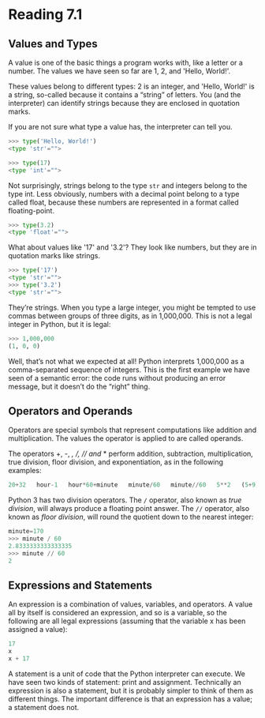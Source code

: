 # Reading 7.1

## Values and Types

A value is one of the basic things a program works with, like a letter or a number. The values we have seen so far are 1, 2, and 'Hello, World!'.

These values belong to different types: 2 is an integer, and 'Hello, World!' is a string, so-called because it contains a “string” of letters. You (and the interpreter) can identify strings because they are enclosed in quotation marks.

If you are not sure what type a value has, the interpreter can tell you.

```python
>>> type('Hello, World!')
<type 'str'="">

>>> type(17)
<type 'int'="">
```

Not surprisingly, strings belong to the type `str` and integers belong to the type int. Less obviously, numbers with a decimal point belong to a type called float, because these numbers are represented in a format called floating-point.

```python
>>> type(3.2)
<type 'float'="">
```

What about values like '17' and '3.2'? They look like numbers, but they are in quotation marks like strings.

```python
>>> type('17')
<type 'str'="">
>>> type('3.2')
<type 'str'="">
```

They’re strings. When you type a large integer, you might be tempted to use commas between groups of three digits, as in 1,000,000. This is not a legal integer in Python, but it is legal:

```python
>>> 1,000,000
(1, 0, 0)
```

Well, that’s not what we expected at all! Python interprets 1,000,000 as a comma-separated sequence of integers. This is the first example we have seen of a semantic error: the code runs without producing an error message, but it doesn’t do the “right” thing.

## Operators and Operands

Operators are special symbols that represent computations like addition and multiplication. The values the operator is applied to are called operands.

The operators +, -, _, /, // and_ \* perform addition, subtraction, multiplication, true division, floor division, and exponentiation, as in the following examples:

```python
20+32   hour-1   hour*60+minute   minute/60   minute//60   5**2   (5+9)*(15-7)
```

Python 3 has two division operators. The `/` operator, also known as _true division_, will always produce a floating point answer. The `//` operator, also known as _floor division_, will round the quotient down to the nearest integer:

```python
minute=170
>>> minute / 60
2.8333333333333335
>>> minute // 60
2
```

## Expressions and Statements

An expression is a combination of values, variables, and operators. A value all by itself is considered an expression, and so is a variable, so the following are all legal expressions (assuming that the variable x has been assigned a value):

```python
17
x
x + 17
```

A statement is a unit of code that the Python interpreter can execute. We have seen two kinds of statement: print and assignment. Technically an expression is also a statement, but it is probably simpler to think of them as different things. The important difference is that an expression has a value; a statement does not.

